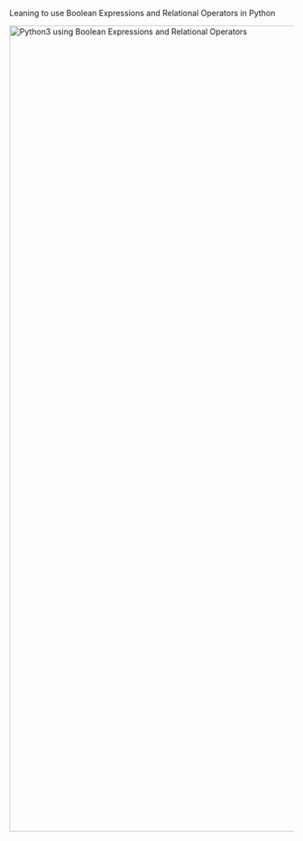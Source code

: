 Leaning to use Boolean Expressions and Relational Operators in Python

<img width="1429" alt="Python3 using Boolean Expressions and Relational Operators" src="https://user-images.githubusercontent.com/103763124/192347447-676063ca-a846-4084-a27f-0392235540fc.png">
